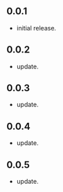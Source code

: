 ## 0.0.1

* initial release.

## 0.0.2

* update.

## 0.0.3

* update.

## 0.0.4

* update.

## 0.0.5

* update.